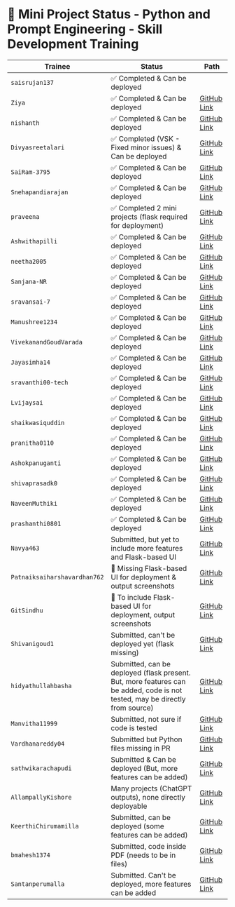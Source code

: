 # 🌟 Mini Project Status - Python and Prompt Engineering - Skill Development Training

| **Trainee**                  | **Status**                                                      | **Path**                                                                                                                                                                                                      |
| ---------------------------- | --------------------------------------------------------------- | ------------------------------------------------------------------------------------------------------------------------------------------------------------------------------------------------------------- |
| `saisrujan137`               | ✅ Completed & Can be deployed                                   |                                                                                                                                                                                                               |
| `Ziya`                       | ✅ Completed & Can be deployed                                   | [GitHub Link](https://github.com/saikrishnavadali05/SSSSO-RR-District-Skill-Development-Training/tree/master/may_2025_contributions/PY-F-127_Ziya_Samreen_submission/mini-project)                            |
| `nishanth`                   | ✅ Completed & Can be deployed                                   | [GitHub Link](https://github.com/saikrishnavadali05/SSSSO-RR-District-Skill-Development-Training/tree/master/may_2025_contributions/PY-M-58_Nishanth_Thula_Submission/Mini_Project/typing_speed_tester_flask) |
| `Divyasreetalari`            | ✅ Completed (VSK - Fixed minor issues) & Can be deployed        | [GitHub Link](https://github.com/saikrishnavadali05/SSSSO-RR-District-Skill-Development-Training/tree/master/may_2025_contributions/PY-F-102_divyasreetalari_submission/triviaquiz_flask)                     |
| `SaiRam-3795`                | ✅ Completed & Can be deployed                                   | [GitHub Link](https://github.com/saikrishnavadali05/SSSSO-RR-District-Skill-Development-Training/tree/master/may_2025_contributions/)                                                                         |
| `Snehapandiarajan`           | ✅ Completed & Can be deployed                                   | [GitHub Link](https://github.com/saikrishnavadali05/SSSSO-RR-District-Skill-Development-Training/tree/master/may_2025_contributions/)                                                                         |
| `praveena`                   | ✅ Completed 2 mini projects (flask required for deployment)     | [GitHub Link](https://github.com/saikrishnavadali05/SSSSO-RR-District-Skill-Development-Training/tree/master/may_2025_contributions/)                                                                         |
| `Ashwithapilli`              | ✅ Completed & Can be deployed                                   | [GitHub Link](https://github.com/saikrishnavadali05/SSSSO-RR-District-Skill-Development-Training/tree/master/may_2025_contributions/)                                                                         |
| `neetha2005`                 | ✅ Completed & Can be deployed                                   | [GitHub Link](https://github.com/saikrishnavadali05/SSSSO-RR-District-Skill-Development-Training/tree/master/may_2025_contributions/)                                                                         |
| `Sanjana-NR`                 | ✅ Completed & Can be deployed                                   | [GitHub Link](https://github.com/saikrishnavadali05/SSSSO-RR-District-Skill-Development-Training/tree/master/may_2025_contributions/)                                                                         |
| `sravansai-7`                | ✅ Completed & Can be deployed                                   | [GitHub Link](https://github.com/saikrishnavadali05/SSSSO-RR-District-Skill-Development-Training/tree/master/may_2025_contributions/)                                                                         |
| `Manushree1234`              | ✅ Completed & Can be deployed                                   | [GitHub Link](https://github.com/saikrishnavadali05/SSSSO-RR-District-Skill-Development-Training/tree/master/may_2025_contributions/)                                                                         |
| `VivekanandGoudVarada`       | ✅ Completed & Can be deployed                                   | [GitHub Link](https://github.com/saikrishnavadali05/SSSSO-RR-District-Skill-Development-Training/tree/master/may_2025_contributions/)                                                                         |
| `Jayasimha14`                | ✅ Completed & Can be deployed                                   | [GitHub Link](https://github.com/saikrishnavadali05/SSSSO-RR-District-Skill-Development-Training/tree/master/may_2025_contributions/)                                                                         |
| `sravanthi00-tech`           | ✅ Completed & Can be deployed                                   | [GitHub Link](https://github.com/saikrishnavadali05/SSSSO-RR-District-Skill-Development-Training/tree/master/may_2025_contributions/)                                                                         |
| `Lvijaysai`                  | ✅ Completed & Can be deployed                                   | [GitHub Link](https://github.com/saikrishnavadali05/SSSSO-RR-District-Skill-Development-Training/tree/master/may_2025_contributions/)                                                                         |
| `shaikwasiquddin`            | ✅ Completed & Can be deployed                                   | [GitHub Link](https://github.com/saikrishnavadali05/SSSSO-RR-District-Skill-Development-Training/tree/master/may_2025_contributions/ShaikWasiq_submission/)                                                   |
| `pranitha0110`               | ✅ Completed & Can be deployed                                   | [GitHub Link](https://github.com/saikrishnavadali05/SSSSO-RR-District-Skill-Development-Training/tree/master/may_2025_contributions/)                                                                         |
| `Ashokpanuganti`             | ✅ Completed & Can be deployed                                   | [GitHub Link](https://github.com/saikrishnavadali05/SSSSO-RR-District-Skill-Development-Training/tree/master/may_2025_contributions/)                                                                         |
| `shivaprasadk0`              | ✅ Completed & Can be deployed                                   | [GitHub Link](https://github.com/saikrishnavadali05/SSSSO-RR-District-Skill-Development-Training/tree/master/may_2025_contributions/Shiva_Prasad_Katukojula)                                                  |
| `NaveenMuthiki`              | ✅ Completed & Can be deployed                                   | [GitHub Link](https://github.com/saikrishnavadali05/SSSSO-RR-District-Skill-Development-Training/tree/master/may_2025_contributions/)                                                                         |
| `prashanthi0801`             | ✅ Completed & Can be deployed                                   | [GitHub Link](https://github.com/saikrishnavadali05/SSSSO-RR-District-Skill-Development-Training/tree/master/may_2025_contributions/)                                                                         |
| `Navya463`                   | Submitted, but yet to include more features and Flask-based UI  | [GitHub Link](https://github.com/saikrishnavadali05/SSSSO-RR-District-Skill-Development-Training/tree/master/may_2025_contributions/)                                                                         |
| `Patnaiksaiharshavardhan762` | 🔧 Missing Flask-based UI for deployment & output screenshots   | [GitHub Link](https://github.com/saikrishnavadali05/SSSSO-RR-District-Skill-Development-Training/tree/master/may_2025_contributions/)                                                                         |
| `GitSindhu`                  | 🔧 To include Flask-based UI for deployment, output screenshots | [GitHub Link](https://github.com/saikrishnavadali05/SSSSO-RR-District-Skill-Development-Training/tree/master/may_2025_contributions/)                                                                         |
| `Shivanigoud1`               | Submitted, can't be deployed yet (flask missing)                | [GitHub Link](https://github.com/saikrishnavadali05/SSSSO-RR-District-Skill-Development-Training/tree/master/may_2025_contributions/PY-F-139-Shivani_Bandaru)                                                 |
| `hidyathullahbasha`          | Submitted, can be deployed (flask present. But, more features can be added, code is not tested, may be directly from source)                      | [GitHub Link](https://github.com/saikrishnavadali05/SSSSO-RR-District-Skill-Development-Training/tree/master/may_2025_contributions/PY-M-Hidyatullah-Basha)                                                   |
| `Manvitha11999`              | Submitted, not sure if code is tested                           | [GitHub Link](https://github.com/saikrishnavadali05/SSSSO-RR-District-Skill-Development-Training/tree/master/may_2025_contributions/)                                                                         |
| `Vardhanareddy04`            | Submitted but Python files missing in PR                        | [GitHub Link](https://github.com/saikrishnavadali05/SSSSO-RR-District-Skill-Development-Training/tree/master/may_2025_contributions/)                                                                         |
| `sathwikarachapudi`          | Submitted & Can be deployed (But, more features can be added)        | [GitHub Link](https://github.com/saikrishnavadali05/SSSSO-RR-District-Skill-Development-Training/tree/master/may_2025_contributions/)                                                                         |
| `AllampallyKishore`          | Many projects (ChatGPT outputs), none directly deployable       | [GitHub Link](https://github.com/saikrishnavadali05/SSSSO-RR-District-Skill-Development-Training/tree/master/may_2025_contributions/)                                                                         |
| `KeerthiChirumamilla`        | Submitted, can be deployed (some features can be added)         | [GitHub Link](https://github.com/saikrishnavadali05/SSSSO-RR-District-Skill-Development-Training/tree/master/may_2025_contributions/)                                                                         |
| `bmahesh1374`                | Submitted, code inside PDF (needs to be in files)               | [GitHub Link](https://github.com/saikrishnavadali05/SSSSO-RR-District-Skill-Development-Training/tree/master/may_2025_contributions/)                                                                         |
| `Santanperumalla`            | Submitted. Can't be deployed, more features can be added        | [GitHub Link](https://github.com/saikrishnavadali05/SSSSO-RR-District-Skill-Development-Training/tree/master/may_2025_contributions/)                                                                         |
